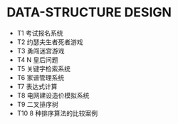 # DATA-STRUCTURE DESIGN

- T1 考试报名系统
- T2 约瑟夫生者死者游戏
- T3 勇闯迷宫游戏
- T4 N 皇后问题
- T5 关键字检索系统
- T6 家谱管理系统
- T7 表达式计算
- T8 电网建设造价模拟系统
- T9 二叉排序树
- T10 8 种排序算法的比较案例